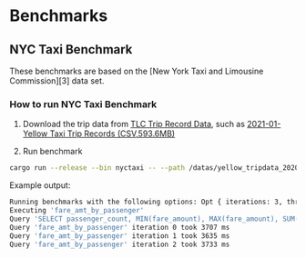 
# Benchmarks

## NYC Taxi Benchmark

These benchmarks are based on the [New York Taxi and Limousine Commission][3] data set.

### How to run NYC Taxi Benchmark

1. Download the trip data from [TLC Trip Record Data](https://www1.nyc.gov/site/tlc/about/tlc-trip-record-data.page), such as [2021-01-Yellow Taxi Trip Records (CSV,593.6MB)](https://s3.amazonaws.com/nyc-tlc/trip+data/yellow_tripdata_2020-01.csv)
   
2. Run benchmark

```bash
cargo run --release --bin nyctaxi -- --path /datas/yellow_tripdata_2020-01.csv
```

Example output:

```bash
Running benchmarks with the following options: Opt { iterations: 3, threads: 0, path: "/datas/yellow_tripdata_2020-01.csv" }, max_threads [16], block_size[10000]
Executing 'fare_amt_by_passenger'
Query 'SELECT passenger_count, MIN(fare_amount), MAX(fare_amount), SUM(fare_amount) FROM nyctaxi  GROUP BY passenger_count'
Query 'fare_amt_by_passenger' iteration 0 took 3707 ms
Query 'fare_amt_by_passenger' iteration 1 took 3635 ms
Query 'fare_amt_by_passenger' iteration 2 took 3733 ms

```